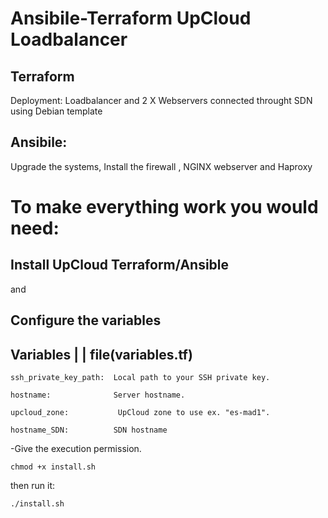 # Ansibile-Terraform UpCloud Loadbalancer

## Terraform 

Deployment: Loadbalancer and 2 X Webservers connected throught SDN using Debian template


## Ansibile:

Upgrade the systems, Install the firewall , NGINX webserver and Haproxy  




# To make everything work you would need:

## Install UpCloud Terraform/Ansible 

and

## Configure the variables 

## Variables       | |   file(variables.tf)
```
ssh_private_key_path:  Local path to your SSH private key.

hostname:              Server hostname.

upcloud_zone:         	UpCloud zone to use ex. "es-mad1".  

hostname_SDN:          SDN hostname
```


-Give the execution permission.
```
chmod +x install.sh
```
then run it:
```
./install.sh
```
 
 

